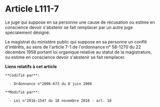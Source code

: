 # Article L111-7

Le juge qui suppose en sa personne une cause de récusation ou estime en conscience devoir s'abstenir se fait remplacer par un
autre juge spécialement désigné.

Le magistrat du ministère public qui suppose en sa personne un conflit d'intérêts, au sens de l'article 7-1 de l'ordonnance
n° 58-1270 du 22 décembre 1958 portant loi organique relative au statut de la magistrature, ou estime en conscience devoir
s'abstenir se fait remplacer.

**Liens relatifs à cet article**

	**Codifié par**:

	  - Ordonnance n°2006-673 du 8 juin 2006

	**Modifié par**:

	  - Loi n°2016-1547 du 18 novembre 2016 - art. 18
